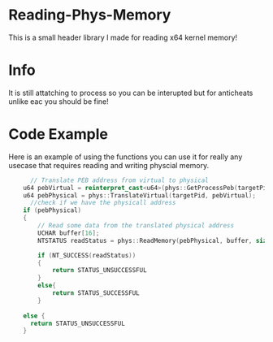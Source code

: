 # Reading-Phys-Memory
This is a small header library I made for reading x64 kernel memory!

# Info
It is still attatching to process so you can be interupted but for anticheats unlike eac you should be fine!

# Code Example
Here is an example of using the functions you can use it for really any usecase that requires reading and writing physcial memory.

```cpp
      // Translate PEB address from virtual to physical
    u64 pebVirtual = reinterpret_cast<u64>(phys::GetProcessPeb(targetPid)); //u would need to get the pid from usermode and pass it through if you are doinbg usermode instead of kernel only
    u64 pebPhysical = phys::TranslateVirtual(targetPid, pebVirtual);
      //check if we have the physicall address
    if (pebPhysical)
    {
        // Read some data from the translated physical address
        UCHAR buffer[16];
        NTSTATUS readStatus = phys::ReadMemory(pebPhysical, buffer, sizeof(buffer));

        if (NT_SUCCESS(readStatus))
        {
            return STATUS_UNSUCCESSFUL
        }
        else{
            return STATUS_SUCCESSFUL
        }
        
    else {
      return STATUS_UNSUCCESSFUL
    }
  
```
